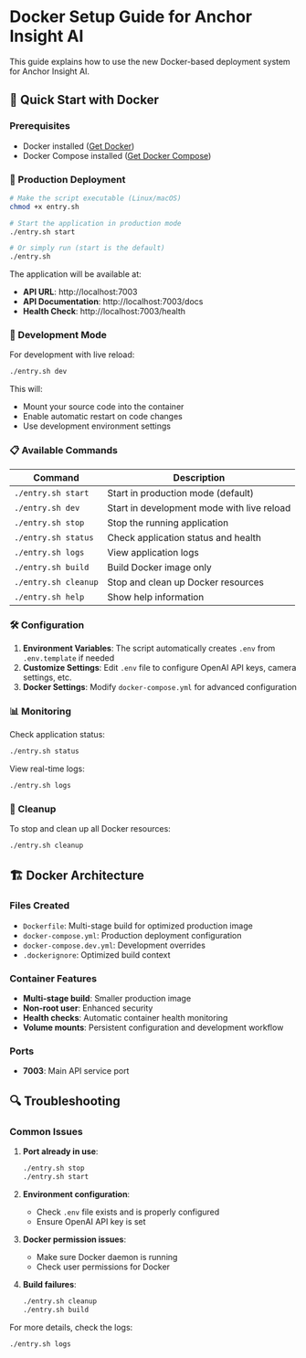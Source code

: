 # Docker Setup Guide for Anchor Insight AI

This guide explains how to use the new Docker-based deployment system for Anchor Insight AI.

## 🐳 Quick Start with Docker

### Prerequisites
- Docker installed ([Get Docker](https://docs.docker.com/get-docker/))
- Docker Compose installed ([Get Docker Compose](https://docs.docker.com/compose/install/))

### 🚀 Production Deployment

```bash
# Make the script executable (Linux/macOS)
chmod +x entry.sh

# Start the application in production mode
./entry.sh start

# Or simply run (start is the default)
./entry.sh
```

The application will be available at:
- **API URL**: http://localhost:7003
- **API Documentation**: http://localhost:7003/docs
- **Health Check**: http://localhost:7003/health

### 🔧 Development Mode

For development with live reload:

```bash
./entry.sh dev
```

This will:
- Mount your source code into the container
- Enable automatic restart on code changes
- Use development environment settings

### 📋 Available Commands

| Command | Description |
|---------|-------------|
| `./entry.sh start` | Start in production mode (default) |
| `./entry.sh dev` | Start in development mode with live reload |
| `./entry.sh stop` | Stop the running application |
| `./entry.sh status` | Check application status and health |
| `./entry.sh logs` | View application logs |
| `./entry.sh build` | Build Docker image only |
| `./entry.sh cleanup` | Stop and clean up Docker resources |
| `./entry.sh help` | Show help information |

### 🛠️ Configuration

1. **Environment Variables**: The script automatically creates `.env` from `.env.template` if needed
2. **Customize Settings**: Edit `.env` file to configure OpenAI API keys, camera settings, etc.
3. **Docker Settings**: Modify `docker-compose.yml` for advanced configuration

### 📊 Monitoring

Check application status:
```bash
./entry.sh status
```

View real-time logs:
```bash
./entry.sh logs
```

### 🧹 Cleanup

To stop and clean up all Docker resources:
```bash
./entry.sh cleanup
```

## 🏗️ Docker Architecture

### Files Created
- `Dockerfile`: Multi-stage build for optimized production image
- `docker-compose.yml`: Production deployment configuration
- `docker-compose.dev.yml`: Development overrides
- `.dockerignore`: Optimized build context

### Container Features
- **Multi-stage build**: Smaller production image
- **Non-root user**: Enhanced security
- **Health checks**: Automatic container health monitoring
- **Volume mounts**: Persistent configuration and development workflow

### Ports
- **7003**: Main API service port

## 🔍 Troubleshooting

### Common Issues

1. **Port already in use**:
   ```bash
   ./entry.sh stop
   ./entry.sh start
   ```

2. **Environment configuration**:
   - Check `.env` file exists and is properly configured
   - Ensure OpenAI API key is set

3. **Docker permission issues**:
   - Make sure Docker daemon is running
   - Check user permissions for Docker

4. **Build failures**:
   ```bash
   ./entry.sh cleanup
   ./entry.sh build
   ```

For more details, check the logs:
```bash
./entry.sh logs
```
